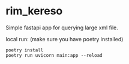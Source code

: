 # rim_kereso
Simple fastapi app for querying large xml file. 

local run: 
(make sure you have poetry installed)

`poetry install`<br>
`poetry run uvicorn main:app --reload`
